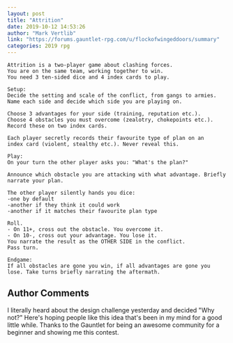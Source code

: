 ```yaml
---
layout: post
title: "Attrition"
date: 2019-10-12 14:53:26
author: "Mark Vertlib"
link: "https://forums.gauntlet-rpg.com/u/flockofwingeddoors/summary"
categories: 2019 rpg
---
```


 
```
Attrition is a two-player game about clashing forces.
You are on the same team, working together to win.
You need 3 ten-sided dice and 4 index cards to play.

Setup:
Decide the setting and scale of the conflict, from gangs to armies.
Name each side and decide which side you are playing on.

Choose 3 advantages for your side (training, reputation etc.).
Choose 4 obstacles you must overcome (zealotry, chokepoints etc.).
Record these on two index cards.

Each player secretly records their favourite type of plan on an
index card (violent, stealthy etc.). Never reveal this.

Play:
On your turn the other player asks you: "What's the plan?"

Announce which obstacle you are attacking with what advantage. Briefly
narrate your plan.

The other player silently hands you dice:
-one by default
-another if they think it could work
-another if it matches their favourite plan type

Roll.
- On 11+, cross out the obstacle. You overcome it.
- On 10-, cross out your advantage. You lose it.
You narrate the result as the OTHER SIDE in the conflict.
Pass turn.

Endgame:
If all obstacles are gone you win, if all advantages are gone you
lose. Take turns briefly narrating the aftermath.
```
## Author Comments
I literally heard about the design challenge yesterday and decided "Why not?" Here's hoping people like this idea that's been in my mind for a good little while. Thanks to the Gauntlet for being an awesome community for a beginner and showing me this contest.
